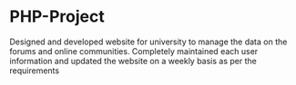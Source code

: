 # PHP-Project
Designed and developed website for university to manage the data on the forums and online communities. Completely maintained each user information and updated the website on a weekly basis as per the requirements
